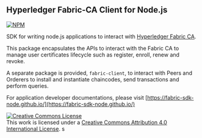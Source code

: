 ## Hyperledger Fabric-CA Client for Node.js

[![NPM](https://nodei.co/npm/fabric-ca-client.svg?downloads=true&downloadRank=true&stars=true)](https://nodei.co/npm/fabric-fabric-ca-client/)

SDK for writing node.js applications to interact with [Hyperledger Fabric CA](http://hyperledger-fabric.readthedocs.io/en/latest/Setup/ca-setup.html).

This package encapsulates the APIs to interact with the Fabric CA to manage user certificates lifecycle such as register, enroll, renew and revoke. 

A separate package is provided, `fabric-client`, to interact with Peers and Orderers to install and instantiate chaincodes, send transactions and perform queries.

For application developer documentations, please visit [https://fabric-sdk-node.github.io/](https://fabric-sdk-node.github.io/)

<a rel="license" href="http://creativecommons.org/licenses/by/4.0/"><img alt="Creative Commons License" style="border-width:0" src="https://i.creativecommons.org/l/by/4.0/88x31.png" /></a><br />This work is licensed under a <a rel="license" href="http://creativecommons.org/licenses/by/4.0/">Creative Commons Attribution 4.0 International License</a>.
s
